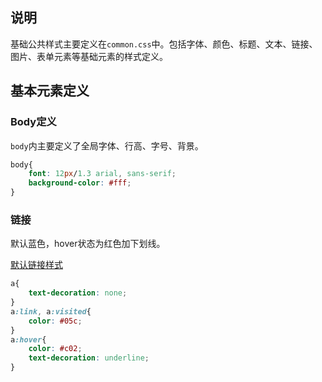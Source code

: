 
<h2 class="gmp-h" id="gmp-intro">说明</h2>

<p class="gmp-para-lead">基础公共样式主要定义在<code>common.css</code>中。包括字体、颜色、标题、文本、链接、图片、表单元素等基础元素的样式定义。</p>

<h2 class="gmp-h" id="gmp-base">基本元素定义</h2>

<h3 class="gmp-h" id="gmp-base-body">Body定义</h3>

<code>body</code>内主要定义了全局字体、行高、字号、背景。

``` css
body{
    font: 12px/1.3 arial, sans-serif;
    background-color: #fff;
}
```

<h3 class="gmp-h" id="gmp-base-link">链接</h3>

默认蓝色，hover状态为红色加下划线。

<div class="gmp-example">
    <a href="">默认链接样式</a>
</div>

```css
a{
    text-decoration: none;
}
a:link, a:visited{
    color: #05c;
}
a:hover{
    color: #c02;
    text-decoration: underline;
}
```
